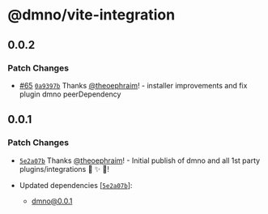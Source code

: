 # @dmno/vite-integration

## 0.0.2

### Patch Changes

- [#65](https://github.com/dmno-dev/dmno/pull/65) [`0a9397b`](https://github.com/dmno-dev/dmno/commit/0a9397b3f65308a899fde1cf4b42c3514ab73fb2) Thanks [@theoephraim](https://github.com/theoephraim)! - installer improvements and fix plugin dmno peerDependency

## 0.0.1

### Patch Changes

- [`5e2a07b`](https://github.com/dmno-dev/dmno/commit/5e2a07b3fc9571f7eab593a2162a6fda5e987402) Thanks [@theoephraim](https://github.com/theoephraim)! - Initial publish of dmno and all 1st party plugins/integrations 🎉 ✨ 🚀!

- Updated dependencies [[`5e2a07b`](https://github.com/dmno-dev/dmno/commit/5e2a07b3fc9571f7eab593a2162a6fda5e987402)]:
  - dmno@0.0.1

